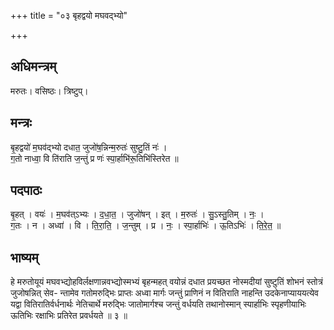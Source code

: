 +++
title = "०३ बृहद्वयो मघवद्भ्यो"

+++
## अधिमन्त्रम्
मरुतः। वसिष्ठः। त्रिष्टुप्।

## मन्त्रः
बृ॒हद्वयो॑ म॒घव॑द्भ्यो दधात॒ जुजो॑ष॒न्निन्म॒रुतः॑ सुष्टु॒तिं नः॑ ।  
ग॒तो नाध्वा॒ वि ति॑राति ज॒न्तुं प्र णः॑ स्पा॒र्हाभि॑रू॒तिभि॑स्तिरेत ॥

## पदपाठः
बृ॒हत् । वयः॑ । म॒घव॑त्ऽभ्यः । द॒धा॒त॒ । जुजो॑षन् । इत् । म॒रुतः॑ । सु॒ऽस्तु॒तिम् । नः॒ ।  
ग॒तः । न । अध्वा॑ । वि । ति॒रा॒ति॒ । ज॒न्तुम् । प्र । नः॒ । स्पा॒र्हाभिः॑ । ऊ॒तिऽभिः॑ । ति॒रे॒त॒ ॥

## भाष्यम्
हे मरुतोयूयं मघवभ्द्योहविर्लक्षणान्नवभ्द्योस्मभ्यं बृहन्महत् वयोन्नं दधात प्रयच्छत नोस्मदीयां सुष्टुतिं शोभनं स्तोत्रं जुजोषन्नित् सेव- न्तामेव गतोमरुद्भिः प्राप्तः अध्वा मार्गः जन्तुं प्राणिनं न वितिराति नाहन्ति उदकेनाप्याययत्येव यद्वा वितिरातिर्वर्धनार्थः नेतिचार्थे मरुद्भिः जातोमार्गश्च जन्तुं वर्धयति तथानोस्मान् स्पार्हाभिः स्पृहणीयाभिः ऊतिभिः रक्षाभिः प्रतिरेत प्रवर्धयते ॥ ३ ॥